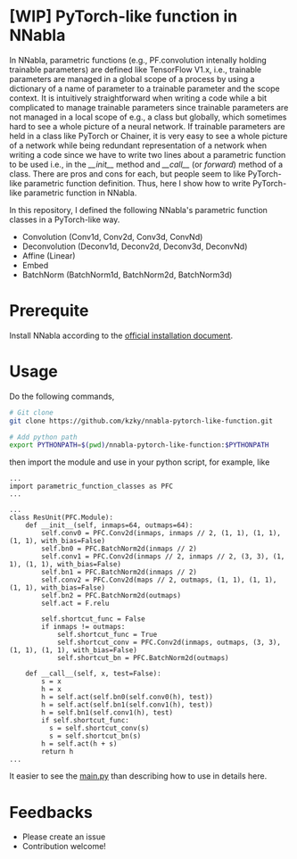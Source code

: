 # [WIP] PyTorch-like function in NNabla

In NNabla, parametric functions (e.g., PF.convolution intenally holding trainable parameters) are defined like TensorFlow V1.x, i.e., trainable parameters are managed in a global scope of a process by using a dictionary of a name of parameter to a trainable parameter and the scope context. It is intuitively straightforward when writing a code while a bit complicated to manage trainable parameters since trainable parameters are not managed in a local scope of e.g., a class but globally, which sometimes hard to see a whole picture of a neural network. If trainable parameters are held in a class like PyTorch or Chainer, it is very easy to see a whole picture of a network while being redundant representation of a network when writing a code since we have to write two lines about a parametric function to be used i.e., in the *\_\_init\_\_* method and *\_\_call\_\_* (or *forward*) method of a class. There are pros and cons for each, but people seem to like PyTorch-like parametric function definition. Thus, here I show how to write PyTorch-like parametric function in NNabla.


In this repository, I defined the following NNabla's parametric function classes in a PyTorch-like way.

- Convolution (Conv1d, Conv2d, Conv3d, ConvNd)
- Deconvolution (Deconv1d, Deconv2d, Deconv3d, DeconvNd)
- Affine (Linear)
- Embed
- BatchNorm (BatchNorm1d, BatchNorm2d, BatchNorm3d)


# Prerequite

Install NNabla according to the [official installation document](https://nnabla.readthedocs.io/en/latest/python/install_on_linux.html).


# Usage

Do the following commands, 

```bash
# Git clone
git clone https://github.com/kzky/nnabla-pytorch-like-function.git

# Add python path
export PYTHONPATH=$(pwd)/nnabla-pytorch-like-function:$PYTHONPATH

```

then import the module and use in your python script, for example, like

```pyton
...
import parametric_function_classes as PFC
...

...
class ResUnit(PFC.Module):
    def __init__(self, inmaps=64, outmaps=64):
        self.conv0 = PFC.Conv2d(inmaps, inmaps // 2, (1, 1), (1, 1), (1, 1), with_bias=False)
        self.bn0 = PFC.BatchNorm2d(inmaps // 2)
        self.conv1 = PFC.Conv2d(inmaps // 2, inmaps // 2, (3, 3), (1, 1), (1, 1), with_bias=False)
        self.bn1 = PFC.BatchNorm2d(inmaps // 2)
        self.conv2 = PFC.Conv2d(maps // 2, outmaps, (1, 1), (1, 1), (1, 1), with_bias=False)
        self.bn2 = PFC.BatchNorm2d(outmaps)
        self.act = F.relu

        self.shortcut_func = False
        if inmaps != outmaps:
            self.shortcut_func = True
            self.shortcut_conv = PFC.Conv2d(inmaps, outmaps, (3, 3), (1, 1), (1, 1), with_bias=False)
            self.shortcut_bn = PFC.BatchNorm2d(outmaps)

    def __call__(self, x, test=False):
        s = x
        h = x
        h = self.act(self.bn0(self.conv0(h), test))
        h = self.act(self.bn1(self.conv1(h), test))
        h = self.bn1(self.conv1(h), test)
        if self.shortcut_func:
          s = self.shortcut_conv(s)
          s = self.shortcut_bn(s)
        h = self.act(h + s)
        return h
...
```

It easier to see the [main.py](./main.py) than describing how to use in details here.


# Feedbacks
- Please create an issue
- Contribution welcome!




